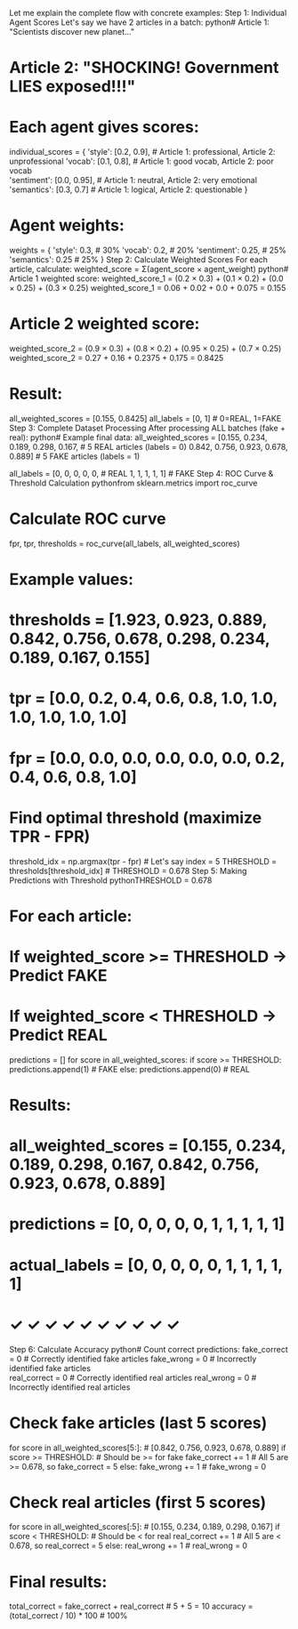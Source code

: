 Let me explain the complete flow with concrete examples:
Step 1: Individual Agent Scores
Let's say we have 2 articles in a batch:
python# Article 1: "Scientists discover new planet..."
# Article 2: "SHOCKING! Government LIES exposed!!!"

# Each agent gives scores:
individual_scores = {
    'style':     [0.2, 0.9],  # Article 1: professional, Article 2: unprofessional
    'vocab':     [0.1, 0.8],  # Article 1: good vocab, Article 2: poor vocab  
    'sentiment': [0.0, 0.95], # Article 1: neutral, Article 2: very emotional
    'semantics': [0.3, 0.7]   # Article 1: logical, Article 2: questionable
}

# Agent weights:
weights = {
    'style': 0.3,      # 30%
    'vocab': 0.2,      # 20% 
    'sentiment': 0.25, # 25%
    'semantics': 0.25  # 25%
}
Step 2: Calculate Weighted Scores
For each article, calculate: weighted_score = Σ(agent_score × agent_weight)
python# Article 1 weighted score:
weighted_score_1 = (0.2 × 0.3) + (0.1 × 0.2) + (0.0 × 0.25) + (0.3 × 0.25)
weighted_score_1 = 0.06 + 0.02 + 0.0 + 0.075 = 0.155

# Article 2 weighted score:  
weighted_score_2 = (0.9 × 0.3) + (0.8 × 0.2) + (0.95 × 0.25) + (0.7 × 0.25)
weighted_score_2 = 0.27 + 0.16 + 0.2375 + 0.175 = 0.8425

# Result:
all_weighted_scores = [0.155, 0.8425]
all_labels = [0, 1]  # 0=REAL, 1=FAKE
Step 3: Complete Dataset Processing
After processing ALL batches (fake + real):
python# Example final data:
all_weighted_scores = [0.155, 0.234, 0.189, 0.298, 0.167,  # 5 REAL articles (labels = 0)
                       0.842, 0.756, 0.923, 0.678, 0.889]  # 5 FAKE articles (labels = 1)

all_labels =         [0,     0,     0,     0,     0,        # REAL
                      1,     1,     1,     1,     1]        # FAKE
Step 4: ROC Curve & Threshold Calculation
pythonfrom sklearn.metrics import roc_curve

# Calculate ROC curve
fpr, tpr, thresholds = roc_curve(all_labels, all_weighted_scores)

# Example values:
# thresholds = [1.923, 0.923, 0.889, 0.842, 0.756, 0.678, 0.298, 0.234, 0.189, 0.167, 0.155]
# tpr =        [0.0,   0.2,   0.4,   0.6,   0.8,   1.0,   1.0,   1.0,   1.0,   1.0,   1.0]
# fpr =        [0.0,   0.0,   0.0,   0.0,   0.0,   0.0,   0.2,   0.4,   0.6,   0.8,   1.0]

# Find optimal threshold (maximize TPR - FPR)
threshold_idx = np.argmax(tpr - fpr)  # Let's say index = 5
THRESHOLD = thresholds[threshold_idx]  # THRESHOLD = 0.678
Step 5: Making Predictions with Threshold
pythonTHRESHOLD = 0.678

# For each article:
# If weighted_score >= THRESHOLD → Predict FAKE
# If weighted_score < THRESHOLD → Predict REAL

predictions = []
for score in all_weighted_scores:
    if score >= THRESHOLD:
        predictions.append(1)  # FAKE
    else:
        predictions.append(0)  # REAL

# Results:
# all_weighted_scores = [0.155, 0.234, 0.189, 0.298, 0.167, 0.842, 0.756, 0.923, 0.678, 0.889]
# predictions =         [0,     0,     0,     0,     0,     1,     1,     1,     1,     1]
# actual_labels =       [0,     0,     0,     0,     0,     1,     1,     1,     1,     1]
#                       ✓      ✓      ✓      ✓      ✓      ✓      ✓      ✓      ✓      ✓
Step 6: Calculate Accuracy
python# Count correct predictions:
fake_correct = 0  # Correctly identified fake articles
fake_wrong = 0    # Incorrectly identified fake articles  
real_correct = 0  # Correctly identified real articles
real_wrong = 0    # Incorrectly identified real articles

# Check fake articles (last 5 scores)
for score in all_weighted_scores[5:]:  # [0.842, 0.756, 0.923, 0.678, 0.889]
    if score >= THRESHOLD:  # Should be >= for fake
        fake_correct += 1   # All 5 are >= 0.678, so fake_correct = 5
    else:
        fake_wrong += 1     # fake_wrong = 0

# Check real articles (first 5 scores)  
for score in all_weighted_scores[:5]:  # [0.155, 0.234, 0.189, 0.298, 0.167]
    if score < THRESHOLD:   # Should be < for real
        real_correct += 1   # All 5 are < 0.678, so real_correct = 5
    else:
        real_wrong += 1     # real_wrong = 0

# Final results:
total_correct = fake_correct + real_correct  # 5 + 5 = 10
accuracy = (total_correct / 10) * 100        # 100%